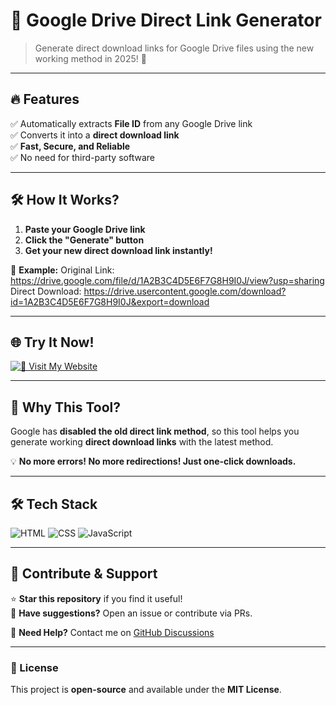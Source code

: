 # 🚀 Google Drive Direct Link Generator

> Generate direct download links for Google Drive files using the new working method in 2025! 🎯

---

## 🔥 Features
✅ Automatically extracts **File ID** from any Google Drive link  
✅ Converts it into a **direct download link**  
✅ **Fast, Secure, and Reliable**  
✅ No need for third-party software  

---

## 🛠️ How It Works?
1. **Paste your Google Drive link**  
2. **Click the "Generate" button**  
3. **Get your new direct download link instantly!**  

🔗 **Example:**
Original Link: https://drive.google.com/file/d/1A2B3C4D5E6F7G8H9I0J/view?usp=sharing
Direct Download: https://drive.usercontent.google.com/download?id=1A2B3C4D5E6F7G8H9I0J&export=download

---

## 🌐 Try It Now!  
[![🚀 Visit My Website](https://img.shields.io/badge/🔗_Try%20Now%20!-blue?style=for-the-badge)](YOUR_WEBSITE_URL)

---

## 📜 Why This Tool?  
Google has **disabled the old direct link method**, so this tool helps you generate working **direct download links** with the latest method.

💡 **No more errors! No more redirections! Just one-click downloads.**  

---

## 🛠️ Tech Stack
![HTML](https://img.shields.io/badge/HTML5-%23E34F26.svg?style=for-the-badge&logo=html5&logoColor=white)
![CSS](https://img.shields.io/badge/CSS3-%231572B6.svg?style=for-the-badge&logo=css3&logoColor=white)
![JavaScript](https://img.shields.io/badge/JavaScript-%23F7DF1E.svg?style=for-the-badge&logo=javascript&logoColor=black)

---

## 🤝 Contribute & Support  
⭐ **Star this repository** if you find it useful!  
💬 **Have suggestions?** Open an issue or contribute via PRs.  

📧 **Need Help?** Contact me on [GitHub Discussions](https://github.com/YOUR_GITHUB/discussions)

---

### 📝 License  
This project is **open-source** and available under the **MIT License**.
